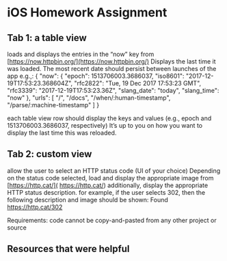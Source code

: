 # iOS Homework Assignment


## Tab 1: a table view

loads and displays the entries in the “now” key from [https://now.httpbin.org/](https://now.httpbin.org/)
Displays the last time it was loaded. The most recent date should persist between launches of the app
e.g.,:
{
"now": {
"epoch": 1513706003.3686037,
"iso8601": "2017-12-19T17:53:23.368604Z",
"rfc2822": "Tue, 19 Dec 2017 17:53:23 GMT",
"rfc3339": "2017-12-19T17:53:23.36Z",
"slang_date": "today",
"slang_time": "now"
},
"urls": [
"/",
"/docs",
"/when/:human-timestamp",
"/parse/:machine-timestamp"
]
}


each table view row should display the keys and values (e.g., epoch and 1513706003.3686037, respectively)
It’s up to you on how you want to display the last time this was reloaded.


## Tab 2: custom view

allow the user to select an HTTP status code (UI of your choice)
Depending on the status code selected, load and display the appropriate image from [https://http.cat/]( https://http.cat/)
additionally, display the appropriate HTTP status description.
for example, if the user selects 302, then the following description and image should be shown:
Found
https://http.cat/302


Requirements:
code cannot be copy-and-pasted from any other project or source

## Resources that were helpful










